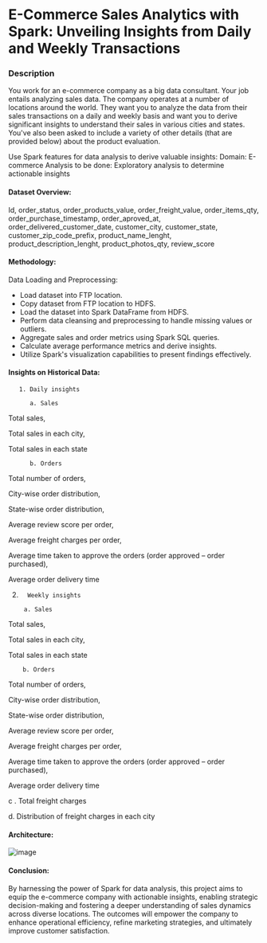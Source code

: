 # E-Commerce Sales Analytics with Spark: Unveiling Insights from Daily and Weekly Transactions

### Description

You work for an e-commerce company as a big data consultant. Your job entails analyzing sales data. The company operates at a number of locations around the world. They want you to analyze the data from their sales transactions on a daily and weekly basis and want you to derive significant insights to understand their sales in various cities and states. You've also been asked to include a variety of other details (that are provided below) about the product evaluation.

Use Spark features for data analysis to derive valuable insights:
Domain: E-commerce
Analysis to be done: Exploratory analysis to determine actionable insights

#### Dataset Overview:
Id,
order_status,
order_products_value,
order_freight_value,
order_items_qty,
order_purchase_timestamp,
order_aproved_at,
order_delivered_customer_date,
customer_city,
customer_state,
customer_zip_code_prefix,
product_name_lenght,
product_description_lenght,
product_photos_qty,
review_score

#### Methodology:
Data Loading and Preprocessing:
- Load dataset into FTP location.
- Copy dataset from FTP location to HDFS.
- Load the dataset into Spark DataFrame from HDFS.
- Perform data cleansing and preprocessing to handle missing values or outliers.
- Aggregate sales and order metrics using Spark SQL queries.
- Calculate average performance metrics and derive insights.
- Utilize Spark's visualization capabilities to present findings effectively.

#### Insights on Historical Data:

       1. Daily insights

          a. Sales
Total sales,

Total sales in each city,

Total sales in each state

          b. Orders

Total number of orders,

City-wise order distribution,

State-wise order distribution,

Average review score per order,

Average freight charges per order,

Average time taken to approve the orders (order approved – order purchased),

Average order delivery time

2.       Weekly insights

        a. Sales

Total sales,

Total sales in each city,

Total sales in each state

        b. Orders

Total number of orders,

City-wise order distribution,

State-wise order distribution,

Average review score per order,

Average freight charges per order,

Average time taken to approve the orders (order approved – order purchased),

Average order delivery time

c . Total freight charges

d. Distribution of freight charges in each city

#### Architecture:

![image](https://github.com/RohitSaha-8/Ecommerce-Analytics/assets/63776719/5a36f7d8-d4fc-477c-b3db-08bc40c52b4c)

#### Conclusion:
By harnessing the power of Spark for data analysis, this project aims to equip the e-commerce company with actionable insights, enabling strategic decision-making and fostering a deeper understanding of sales dynamics across diverse locations. The outcomes will empower the company to enhance operational efficiency, refine marketing strategies, and ultimately improve customer satisfaction.

